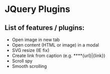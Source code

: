 # JQuery Plugins

## List of features / plugins:

- Open image in new tab
- Open content (HTML or image) in a modal
- SVG resize (IE fix)
- Create link from caption (e.g. \*\*\*\*{url}|{link})
- Scroll spy
- Smooth scrolling
